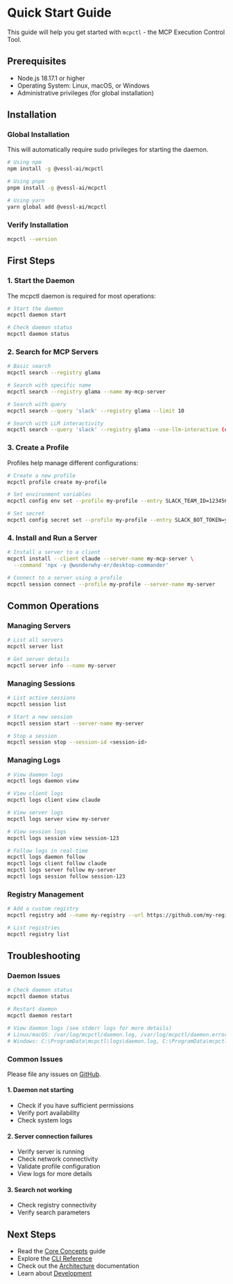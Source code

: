 # Quick Start Guide

This guide will help you get started with `mcpctl` - the MCP Execution Control Tool.

## Prerequisites

- Node.js 18.17.1 or higher
- Operating System: Linux, macOS, or Windows
- Administrative privileges (for global installation)

## Installation

### Global Installation

This will automatically require sudo privileges for starting the daemon.

```bash
# Using npm
npm install -g @vessl-ai/mcpctl

# Using pnpm
pnpm install -g @vessl-ai/mcpctl

# Using yarn
yarn global add @vessl-ai/mcpctl
```

### Verify Installation

```bash
mcpctl --version
```

## First Steps

### 1. Start the Daemon

The mcpctl daemon is required for most operations:

```bash
# Start the daemon
mcpctl daemon start

# Check daemon status
mcpctl daemon status
```

### 2. Search for MCP Servers

```bash
# Basic search
mcpctl search --registry glama

# Search with specific name
mcpctl search --registry glama --name my-mcp-server

# Search with query
mcpctl search --query 'slack' --registry glama --limit 10

# Search with LLM interactivity
mcpctl search --query 'slack' --registry glama --use-llm-interactive (or -i)
```

### 3. Create a Profile

Profiles help manage different configurations:

```bash
# Create a new profile
mcpctl profile create my-profile

# Set environment variables
mcpctl config env set --profile my-profile --entry SLACK_TEAM_ID=1234567890

# Set secret
mcpctl config secret set --profile my-profile --entry SLACK_BOT_TOKEN=your-token
```

### 4. Install and Run a Server

```bash
# Install a server to a client
mcpctl install --client claude --server-name my-mcp-server \
  --command 'npx -y @wonderwhy-er/desktop-commander'

# Connect to a server using a profile
mcpctl session connect --profile my-profile --server-name my-server
```

## Common Operations

### Managing Servers

```bash
# List all servers
mcpctl server list

# Get server details
mcpctl server info --name my-server
```

### Managing Sessions

```bash
# List active sessions
mcpctl session list

# Start a new session
mcpctl session start --server-name my-server

# Stop a session
mcpctl session stop --session-id <session-id>
```

### Managing Logs

```bash
# View daemon logs
mcpctl logs daemon view

# View client logs
mcpctl logs client view claude

# View server logs
mcpctl logs server view my-server

# View session logs
mcpctl logs session view session-123

# Follow logs in real-time
mcpctl logs daemon follow
mcpctl logs client follow claude
mcpctl logs server follow my-server
mcpctl logs session follow session-123
```

### Registry Management

```bash
# Add a custom registry
mcpctl registry add --name my-registry --url https://github.com/my-registry

# List registries
mcpctl registry list
```

## Troubleshooting

### Daemon Issues

```bash
# Check daemon status
mcpctl daemon status

# Restart daemon
mcpctl daemon restart

# View daemon logs (see stderr logs for more details)
# Linux/macOS: /var/log/mcpctl/daemon.log, /var/log/mcpctl/daemon.error.log
# Windows: C:\ProgramData\mcpctl\logs\daemon.log, C:\ProgramData\mcpctl\logs\daemon.error.log
```

### Common Issues

Please file any issues on [GitHub](https://github.com/vessl-ai/mcpctl/issues).

#### 1. **Daemon not starting**

- Check if you have sufficient permissions
- Verify port availability
- Check system logs

#### 2. **Server connection failures**

- Verify server is running
- Check network connectivity
- Validate profile configuration
- View logs for more details

#### 3. **Search not working**

- Check registry connectivity
- Verify search parameters

## Next Steps

- Read the [Core Concepts](core-concepts.md) guide
- Explore the [CLI Reference](cli-reference.md)
- Check out the [Architecture](architecture.md) documentation
- Learn about [Development](development.md)
